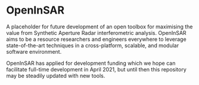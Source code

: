 # OpenInSAR
A placeholder for future development of an open toolbox for maximising the value from Synthetic Aperture Radar interferometric analysis. OpenInSAR aims to be a resource researchers and engineers everywhere to leverage state-of-the-art techniques in a cross-platform, scalable, and modular software environment.

OpenInSAR has applied for development funding which we hope can facilitate full-time development in April 2021, but until then this repository may be steadily updated with new tools.
